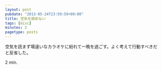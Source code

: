 ```yaml
---
layout: post
pubdate: "2013-05-24T23:59:59+09:00"
title: 空気を読めない
tags: [misc]
minutes: 2
pagetype: posts
---
```

空気を読まず場違いなカラオケに紛れて一晩を過ごす。よく考えて行動すべきだと反省した。

2 min.
